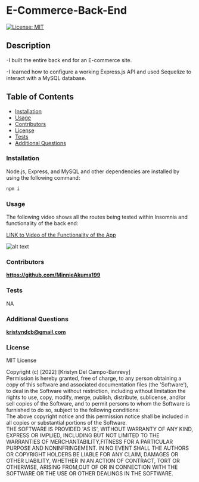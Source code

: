 # E-Commerce-Back-End

[![License: MIT](https://img.shields.io/badge/License-MIT-yellow.svg)](https://opensource.org/licenses/MIT)

## Description

-I built the entire back end for an E-commerce site.

-I learned how to configure a working Express.js API and used Sequelize to interact with a MySQL database.

## Table of Contents

- [Installation](#installation)
- [Usage](#usage)
- [Contributors](#contributors)
- [License](#license)
- [Tests](#tests)
- [Additional Questions](#additional-questions)

### Installation

Node.js, Express, and MySQL and other dependencies are installed by using the following command:

```md
npm i
```

### Usage

The following video shows all the routes being tested within Insomnia and functionality of the back end:

[LINK to Video of the Functionality of the App](https://drive.google.com/file/d/1ewnd2-Ispk9j9jBsN9Q2qYp1in-tjMse/view)

![alt text](assets/screencastify.gif)

### Contributors

**https://github.com/MinnieAkuma199**

### Tests

NA

### Additional Questions

**kristyndcb@gmail.com**

### License

MIT License

Copyright (c) [2022] [Kristyn Del Campo-Banrevy]<br /> Permission is hereby granted, free of charge, to any person obtaining a copy of this software and associated documentation files (the 'Software'), to deal in the Software without restriction, including without limitation the rights to use, copy, modify, merge, publish, distribute, sublicense, and/or sell copies of the Software, and to permit persons to whom the Software is furnished to do so, subject to the following conditions:<br />The above copyright notice and this permission notice shall be included in all copies or substantial portions of the Software.<br />THE SOFTWARE IS PROVIDED 'AS IS', WITHOUT WARRANTY OF ANY KIND, EXPRESS OR IMPLIED, INCLUDING BUT NOT LIMITED TO THE WARRANTIES OF MERCHANTABILITY,FITNESS FOR A PARTICULAR PURPOSE AND NONINFRINGEMENT. IN NO EVENT SHALL THE AUTHORS OR COPYRIGHT HOLDERS BE LIABLE FOR ANY CLAIM, DAMAGES OR OTHER LIABILITY, WHETHER IN AN ACTION OF CONTRACT, TORT OR OTHERWISE, ARISING FROM,OUT OF OR IN CONNECTION WITH THE SOFTWARE OR THE USE OR OTHER DEALINGS IN THE SOFTWARE.
